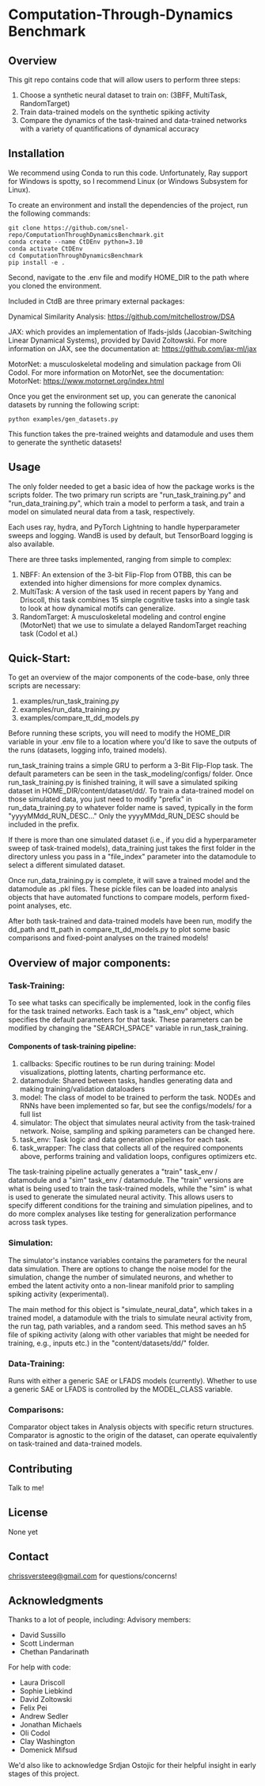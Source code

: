 # Computation-Through-Dynamics Benchmark

## Overview
This git repo contains code that will allow users to perform three steps:
1. Choose a synthetic neural dataset to train on: (3BFF, MultiTask, RandomTarget)
3. Train data-trained models on the synthetic spiking activity
4. Compare the dynamics of the task-trained and data-trained networks with a variety of quantifications of dynamical accuracy

## Installation
We recommend using Conda to run this code. Unfortunately, Ray support for Windows is spotty, so I recommend Linux (or Windows Subsystem for Linux).

To create an environment and install the dependencies of the project, run the following commands:

```
git clone https://github.com/snel-repo/ComputationThroughDynamicsBenchmark.git
conda create --name CtDEnv python=3.10
conda activate CtDEnv
cd ComputationThroughDynamicsBenchmark
pip install -e .

```
Second, navigate to the .env file and modify HOME_DIR to the path where you cloned the environment.

Included in CtdB are three primary external packages:

Dynamical Similarity Analysis:
https://github.com/mitchellostrow/DSA

JAX: which provides an implementation of lfads-jslds (Jacobian-Switching Linear Dynamical Systems), provided by David Zoltowski.
For more information on JAX, see the documentation at:
https://github.com/jax-ml/jax

MotorNet: a musculoskeletal modeling and simulation package from Oli Codol.
For more information on MotorNet, see the documentation:
MotorNet: https://www.motornet.org/index.html

Once you get the environment set up, you can generate the canonical datasets by running the following script:
```
python examples/gen_datasets.py

```
This function takes the pre-trained weights and datamodule and uses them to generate the synthetic datasets!

## Usage
The only folder needed to get a basic idea of how the package works is the scripts folder.
The two primary run scripts are "run_task_training.py" and "run_data_training.py", which train a model to perform a task, and train a model on simulated neural data from a task, respectively.

Each uses ray, hydra, and PyTorch Lightning to handle hyperparameter sweeps and logging. WandB is used by default, but TensorBoard logging is also available.

There are three tasks implemented, ranging from simple to complex:
1. NBFF: An extension of the 3-bit Flip-Flop from OTBB, this can be extended into higher dimensions for more complex dynamics.
2. MultiTask: A version of the task used in recent papers by Yang and Driscoll, this task combines 15 simple cognitive tasks into a single task to look at how dynamical motifs can generalize.
3. RandomTarget: A musculoskeletal modeling and control engine (MotorNet) that we use to simulate a delayed RandomTarget reaching task (Codol et al.)

## Quick-Start:
To get an overview of the major components of the code-base, only three scripts are necessary:
1. examples/run_task_training.py
2. examples/run_data_training.py
3. examples/compare_tt_dd_models.py

Before running these scripts, you will need to modify the HOME_DIR variable in your .env file to a location where you'd like to save the outputs of the runs (datasets, logging info, trained models).

run_task_training trains a simple GRU to perform a 3-Bit Flip-Flop task. The default parameters can be seen in the task_modeling/configs/ folder. Once run_task_training.py is finished training, it will save a simulated spiking dataset in HOME_DIR/content/dataset/dd/. To train a data-trained model on those simulated data, you just need to modify "prefix" in run_data_training.py to whatever folder name is saved, typically in the form "yyyyMMdd_RUN_DESC..." Only the yyyyMMdd_RUN_DESC should be included in the prefix.

If there is more than one simulated dataset (i.e., if you did a hyperparameter sweep of task-trained models), data_training just takes the first folder in the directory unless you pass in a "file_index" parameter into the datamodule to select a different simulated dataset.

Once run_data_training.py is complete, it will save a trained model and the datamodule as .pkl files. These pickle files can be loaded into analysis objects that have automated functions to compare models, perform fixed-point analyses, etc.

After both task-trained and data-trained models have been run, modify the dd_path and tt_path in compare_tt_dd_models.py to plot some basic comparisons and fixed-point analyses on the trained models!

## Overview of major components:
### Task-Training:
To see what tasks can specifically be implemented, look in the config files for the task trained networks. Each task is a "task_env" object, which specifies the default parameters for that task. These parameters can be modified by changing the "SEARCH_SPACE" variable in run_task_training.

#### Components of task-training pipeline:
1. callbacks: Specific routines to be run during training: Model visualizations, plotting latents, charting performance etc.
2. datamodule: Shared between tasks, handles generating data and making training/validation dataloaders
3. model: The class of model to be trained to perform the task. NODEs and RNNs have been implemented so far, but see the configs/models/ for a full list
4. simulator: The object that simulates neural activity from the task-trained network. Noise, sampling and spiking parameters can be changed here.
5. task_env: Task logic and data generation pipelines for each task.
6. task_wrapper: The class that collects all of the required components above, performs training and validation loops, configures optimizers etc.

The task-training pipeline actually generates a "train" task_env  / datamodule  and a "sim" task_env / datamodule.
The "train" versions are what is being used to train the task-trained models, while the "sim" is what is used to generate the simulated neural activity. This allows users to specify different conditions for the training and simulation pipelines, and to do more complex analyses like testing for generalization performance across task types.

### Simulation:
The simulator's instance variables contains the parameters for the neural data simulation. There are options to change the noise model for the simulation, change the number of simulated neurons, and whether to embed the latent activity onto a non-linear manifold prior to sampling spiking activity (experimental).

The main method for this object is "simulate_neural_data", which takes in a trained model, a datamodule with the trials to simulate neural activity from, the run tag, path variables, and a random seed. This method saves an h5 file of spiking activity (along with other variables that might be needed for training, e.g., inputs etc.) in the "content/datasets/dd/" folder.

### Data-Training:
Runs with either a generic SAE or LFADS models (currently). Whether to use a generic SAE or LFADS is controlled by the MODEL_CLASS variable.

### Comparisons:
Comparator object takes in Analysis objects with specific return structures.
Comparator is agnostic to the origin of the dataset, can operate equivalently on task-trained and data-trained models.

## Contributing
Talk to me!

## License
None yet


## Contact
chrissversteeg@gmail.com for questions/concerns!

## Acknowledgments
Thanks to a lot of people, including:
Advisory members:
- David Sussillo
- Scott Linderman
- Chethan Pandarinath

For help with code:
- Laura Driscoll
- Sophie Liebkind
- David Zoltowski
- Felix Pei
- Andrew Sedler
- Jonathan Michaels
- Oli Codol
- Clay Washington
- Domenick Mifsud

We'd also like to acknowledge Srdjan Ostojic for their helpful insight in early stages of this project.
